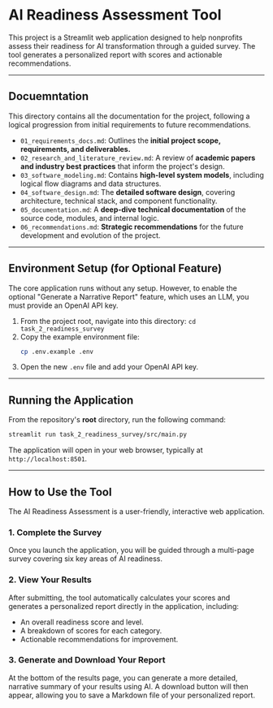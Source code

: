 # AI Readiness Assessment Tool

This project is a Streamlit web application designed to help nonprofits assess their readiness for AI transformation through a guided survey. The tool generates a personalized report with scores and actionable recommendations.

-----

## Docuemntation

This directory contains all the documentation for the project, following a logical progression from initial requirements to future recommendations.

* `01_requirements_docs.md`: Outlines the **initial project scope, requirements, and deliverables.**
* `02_research_and_literature_review.md`: A review of **academic papers and industry best practices** that inform the project's design.
* `03_software_modeling.md`: Contains **high-level system models**, including logical flow diagrams and data structures.
* `04_software_design.md`: The **detailed software design**, covering architecture, technical stack, and component functionality.
* `05_documentation.md`: A **deep-dive technical documentation** of the source code, modules, and internal logic.
* `06_recommendations.md`: **Strategic recommendations** for the future development and evolution of the project.

-----

## Environment Setup (for Optional Feature)

The core application runs without any setup. However, to enable the optional "Generate a Narrative Report" feature, which uses an LLM, you must provide an OpenAI API key.

1.  From the project root, navigate into this directory: `cd task_2_readiness_survey`
2.  Copy the example environment file:
    ```bash
    cp .env.example .env
    ```
3.  Open the new `.env` file and add your OpenAI API key.

-----

## Running the Application

From the repository's **root** directory, run the following command:

```bash
streamlit run task_2_readiness_survey/src/main.py
```

The application will open in your web browser, typically at `http://localhost:8501`.

-----

## How to Use the Tool

The AI Readiness Assessment is a user-friendly, interactive web application.

### 1\. Complete the Survey

Once you launch the application, you will be guided through a multi-page survey covering six key areas of AI readiness.

### 2\. View Your Results

After submitting, the tool automatically calculates your scores and generates a personalized report directly in the application, including:

  - An overall readiness score and level.
  - A breakdown of scores for each category.
  - Actionable recommendations for improvement.

### 3\. Generate and Download Your Report

At the bottom of the results page, you can generate a more detailed, narrative summary of your results using AI. A download button will then appear, allowing you to save a Markdown file of your personalized report.